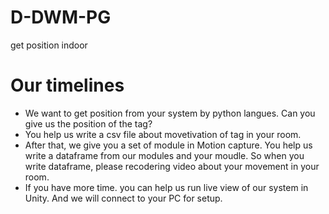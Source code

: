# D-DWM-PG
get position indoor



# Our timelines
- We want to get position from your system by python langues. Can you give us the position of the tag?
- You help us write a csv file about movetivation of tag in your room.
- After that, we give you a set of module in Motion capture. You help us write a dataframe from our modules and your moudle. So when you write dataframe, please recodering video about your movement in your room.
- If you have more time. you can help us run live view of our system in Unity. And we will connect to your PC for setup.
